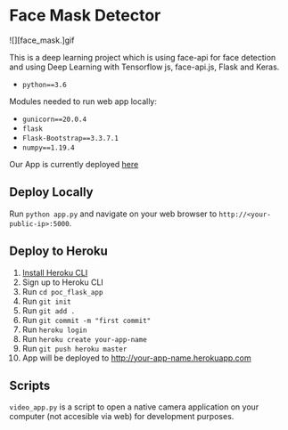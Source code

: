# Face Mask Detector

![][face_mask.]gif

This is a deep learning project which is using face-api for face detection and using 
Deep Learning with Tensorflow js, face-api.js, Flask and Keras. 
- `python==3.6`

Modules needed to run web app locally:
- `gunicorn==20.0.4`
- `flask`
- `Flask-Bootstrap==3.3.7.1`
- `numpy==1.19.4`

Our App is currently deployed [here](https://eface-mask-app.herokuapp.com) 
## Deploy Locally

Run `python app.py` and navigate on your web browser to `http://<your-public-ip>:5000`.

## Deploy to Heroku
1. [Install Heroku CLI](https://devcenter.heroku.com/articles/heroku-cli)
2. Sign up to Heroku CLI
3. Run `cd poc_flask_app`
4. Run `git init`
5. Run `git add .`
6. Run `git commit -m "first commit"`
4. Run `heroku login`
5. Run `heroku create your-app-name`
6. Run `git push heroku master`
7. App will be deployed to http://your-app-name.herokuapp.com

## Scripts

`video_app.py` is a script to open a native camera application on your computer (not accesible via web) for development purposes.